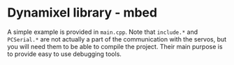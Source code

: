 Dynamixel library - mbed
========

A simple example is provided in `main.cpp`. Note that `include.*` and 
`PCSerial.*` are not actually a part of the communication with the servos,
but you will need them to be able to compile the project. Their main purpose
is to provide easy to use debugging tools.

